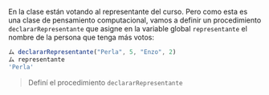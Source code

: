 En la clase están votando al representante del curso. Pero como esta es una clase de pensamiento computacional, vamos a definir un procedimiento `declararRepresentante` que asigne en la variable global `representante` el nombre de la persona que tenga más votos:

```javascript
ム declararRepresentante("Perla", 5, "Enzo", 2)
ム representante
'Perla'
```

> Definí el procedimiento `declararRepresentante`
